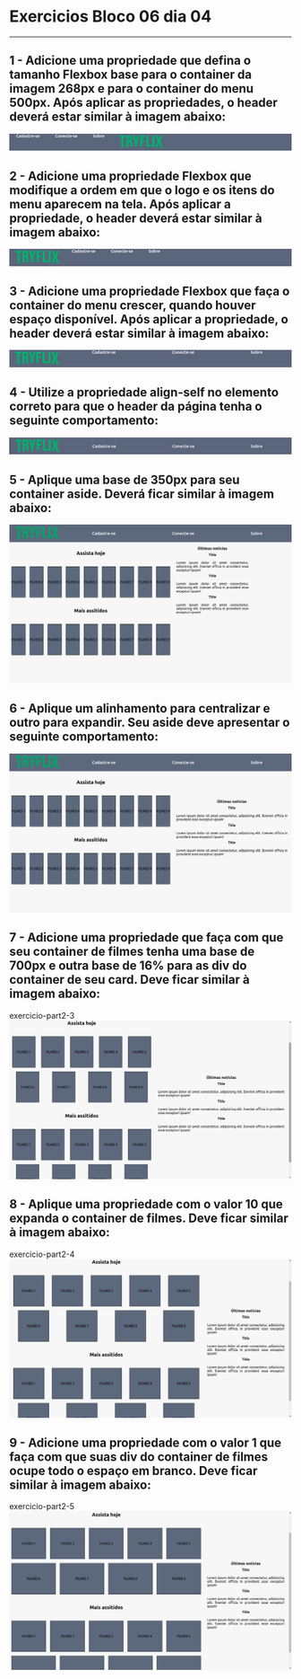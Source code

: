 # Exercicios Bloco 06 dia 04

---

## 1 - Adicione uma propriedade que defina o tamanho Flexbox base para o container da imagem 268px e para o container do menu 500px. Após aplicar as propriedades, o header deverá estar similar à imagem abaixo:

![exercicio 1](./exercicio-1.jpeg)

## 2 - Adicione uma propriedade Flexbox que modifique a ordem em que o logo e os itens do menu aparecem na tela. Após aplicar a propriedade, o header deverá estar similar à imagem abaixo:

![exercicio 1](./exercicio-2.jpeg)

## 3 - Adicione uma propriedade Flexbox que faça o container do menu crescer, quando houver espaço disponível. Após aplicar a propriedade, o header deverá estar similar à imagem abaixo:

![exercicio 1](./exercicio-3.jpeg)

## 4 - Utilize a propriedade align-self no elemento correto para que o header da página tenha o seguinte comportamento:

![exercicio 1](./exercicio-4.jpeg)

## 5 - Aplique uma base de 350px para seu container aside. Deverá ficar similar à imagem abaixo:

![exercicio 1 parte 2](./exercicio-part2-1.png)

## 6 - Aplique um alinhamento para centralizar e outro para expandir. Seu aside deve apresentar o seguinte comportamento:

![exercicio 1 parte 2](./exercicio-part2-2.png)

## 7 - Adicione uma propriedade que faça com que seu container de filmes tenha uma base de 700px e outra base de 16% para as div do container de seu card. Deve ficar similar à imagem abaixo:

exercicio-part2-3
![exercicio 1 parte 2](./exercicio-part2-3.png)

## 8 - Aplique uma propriedade com o valor 10 que expanda o container de filmes. Deve ficar similar à imagem abaixo:

exercicio-part2-4
![exercicio 1 parte 2](./exercicio-part2-4.png)

## 9 - Adicione uma propriedade com o valor 1 que faça com que suas div do container de filmes ocupe todo o espaço em branco. Deve ficar similar à imagem abaixo:

exercicio-part2-5
![exercicio 1 parte 2](./exercicio-part2-5.png)

